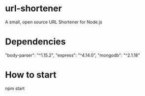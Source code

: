 # url-shortener
A small, open source URL Shortener for Node.js

# Dependencies
"body-parser": "^1.15.2",
"express": "^4.14.0",
"mongodb": "^2.1.18"

# How to start
npm start